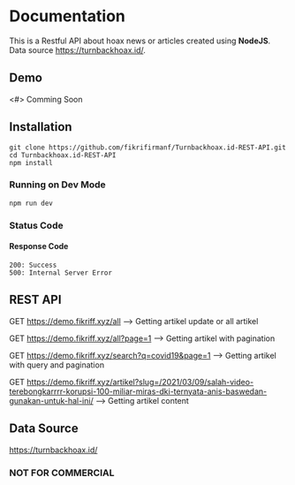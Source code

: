 # Documentation

This is a Restful API about hoax news or articles created using **NodeJS**. Data source <https://turnbackhoax.id/>.

## Demo

<#>
Comming Soon

## Installation

```
git clone https://github.com/fikrifirmanf/Turnbackhoax.id-REST-API.git
cd Turnbackhoax.id-REST-API
npm install
```

### Running on Dev Mode

```
npm run dev
```

### Status Code

#### Response Code

```
200: Success
500: Internal Server Error
```

## REST API

GET <https://demo.fikriff.xyz/all> --> Getting artikel update or all artikel

GET <https://demo.fikriff.xyz/all?page=1> --> Getting artikel with pagination

GET <https://demo.fikriff.xyz/search?q=covid19&page=1> --> Getting artikel with query and pagination

GET <https://demo.fikriff.xyz/artikel?slug=/2021/03/09/salah-video-terebongkarrrr-korupsi-100-miliar-miras-dki-ternyata-anis-baswedan-gunakan-untuk-hal-ini/> --> Getting artikel content

## Data Source

<https://turnbackhoax.id/>

### NOT FOR COMMERCIAL

